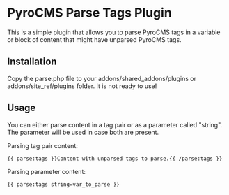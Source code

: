 # PyroCMS Parse Tags Plugin

This is a simple plugin that allows you to parse PyroCMS tags in a variable or block of content that might have unparsed PyroCMS tags.

## Installation

Copy the parse.php file to your addons/shared\_addons/plugins or addons/site\_ref/plugins folder. It is not ready to use!

## Usage

You can either parse content in a tag pair or as a parameter called "string". The parameter will be used in case both are present.

Parsing tag pair content:

	{{ parse:tags }}Content with unparsed tags to parse.{{ /parse:tags }}

Parsing parameter content:

	{{ parse:tags string=var_to_parse }}